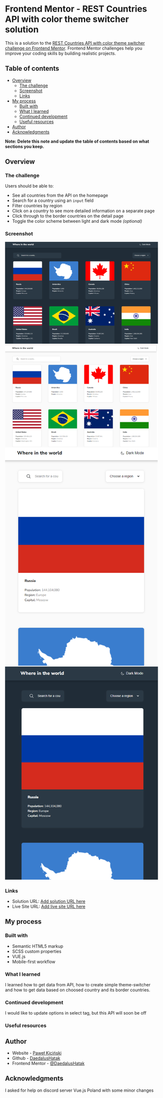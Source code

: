 # Frontend Mentor - REST Countries API with color theme switcher solution

This is a solution to the [REST Countries API with color theme switcher challenge on Frontend Mentor](https://www.frontendmentor.io/challenges/rest-countries-api-with-color-theme-switcher-5cacc469fec04111f7b848ca). Frontend Mentor challenges help you improve your coding skills by building realistic projects. 

## Table of contents

- [Overview](#overview)
  - [The challenge](#the-challenge)
  - [Screenshot](#screenshot)
  - [Links](#links)
- [My process](#my-process)
  - [Built with](#built-with)
  - [What I learned](#what-i-learned)
  - [Continued development](#continued-development)
  - [Useful resources](#useful-resources)
- [Author](#author)
- [Acknowledgments](#acknowledgments)

**Note: Delete this note and update the table of contents based on what sections you keep.**

## Overview

### The challenge

Users should be able to:

- See all countries from the API on the homepage
- Search for a country using an `input` field
- Filter countries by region
- Click on a country to see more detailed information on a separate page
- Click through to the border countries on the detail page
- Toggle the color scheme between light and dark mode *(optional)*

### Screenshot

![Dark Mode](./screenshots\darkmodePC.png)
![Light Mode](./screenshots\lightmodePC.png)
![Light Mobile](./screenshots\mobile.png)
![Dark Mobile](./screenshots\mobile1.png)





### Links

- Solution URL: [Add solution URL here](https://your-solution-url.com)
- Live Site URL: [Add live site URL here](https://your-live-site-url.com)

## My process

### Built with

- Semantic HTML5 markup
- SCSS custom properties
- VUE.js
- Mobile-first workflow



### What I learned
I learned how to get data from API, how to create simple theme-switcher and how to get data based on choosed country and its border countries.



### Continued development

I would like to update options in select tag, but this API will soon be off



### Useful resources


## Author

- Website - [Paweł Kiciński](http://pawel-kicinski.pl)
- Github - [DaedalusHatak](https://github.com/DaedalusHatal)
- Frontend Mentor - [@DaedalusHatak](https://www.frontendmentor.io/profile/DaedalusHatak)



## Acknowledgments

I asked for help on discord server Vue.js Poland with some minor changes


